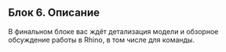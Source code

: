 ## Блок 6. Описание

В финальном блоке вас ждёт детализация модели и обзорное обсуждение работы в Rhino, в том числе для команды.